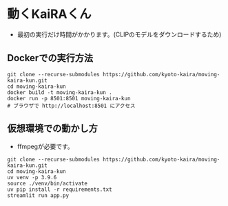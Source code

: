 # 動くKaiRAくん

- 最初の実行だけ時間がかかります。(CLIPのモデルをダウンロードするため)

## Dockerでの実行方法

```
git clone --recurse-submodules https://github.com/kyoto-kaira/moving-kaira-kun.git
cd moving-kaira-kun
docker build -t moving-kaira-kun .
docker run -p 8501:8501 moving-kaira-kun
# ブラウザで http://localhost:8501 にアクセス
```

## 仮想環境での動かし方

- ffmpegが必要です。

```
git clone --recurse-submodules https://github.com/kyoto-kaira/moving-kaira-kun.git
cd moving-kaira-kun
uv venv -p 3.9.6
source ./venv/bin/activate
uv pip install -r requirements.txt
streamlit run app.py
```

